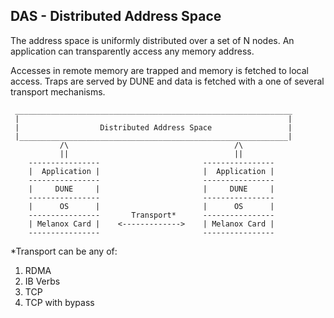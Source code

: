 DAS - Distributed Address Space
---------------------------------

The address space is uniformly distributed over a set of N nodes.
An application can transparently access any memory address.

Accesses in remote memory are trapped and memory is fetched to local access.
Traps are served by DUNE and data is fetched with a one of several transport mechanisms.

     ______________________________________________________________
     |                                                            |
     |                  Distributed Address Space                 |
     |____________________________________________________________|
               /\                                     /\
               ||                                     ||
        ----------------                       ---------------- 
        |  Application |                       |  Application | 
        ----------------                       ---------------- 
        |     DUNE     |                       |     DUNE     | 
        ----------------                       ---------------- 
        |      OS      |                       |      OS      | 
        ----------------       Transport*      ---------------- 
        | Melanox Card |    <------------->    | Melanox Card | 
        ----------------                       ----------------


*Transport can be any of:
1) RDMA
2) IB Verbs
3) TCP
4) TCP with bypass

